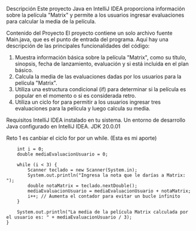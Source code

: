 Descripción
Este proyecto Java en IntelliJ IDEA proporciona información sobre la película "Matrix" y permite a los usuarios ingresar evaluaciones para calcular la media de la película.

Contenido del Proyecto
El proyecto contiene un solo archivo fuente Main.java, que es el punto de entrada del programa. Aquí hay una descripción de las principales funcionalidades del código:

1. Muestra información básica sobre la película "Matrix", como su título, sinopsis, fecha de lanzamiento, evaluación y si está incluida en el plan básico.
2. Calcula la media de las evaluaciones dadas por los usuarios para la película "Matrix".
3. Utiliza una estructura condicional (if) para determinar si la película es popular en el momento o si es considerada retro.
4. Utiliza un ciclo for para permitir a los usuarios ingresar tres evaluaciones para la película y luego calcula su media.

Requisitos
IntelliJ IDEA instalado en tu sistema.
Un entorno de desarrollo Java configurado en IntelliJ IDEA.
JDK 20.0.01


Reto 1 es canbiar el ciclo for por un while. (Esta es mi aporte)

        int i = 0;
        double mediaEvaluacionUsuario = 0;

        while (i < 3) {
            Scanner teclado = new Scanner(System.in);
            System.out.println("Ingresa la nota que le darías a Matrix: ");
            double notaMatrix = teclado.nextDouble();
            mediaEvaluacionUsuario = mediaEvaluacionUsuario + notaMatrix;
            i++; // Aumenta el contador para evitar un bucle infinito
        }

        System.out.println("La media de la película Matrix calculada por el usuario es: " + mediaEvaluacionUsuario / 3);
    }
